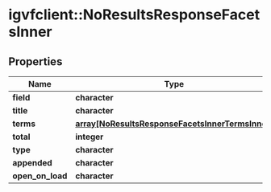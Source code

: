 # igvfclient::NoResultsResponseFacetsInner


## Properties
Name | Type | Description | Notes
------------ | ------------- | ------------- | -------------
**field** | **character** |  | [optional] 
**title** | **character** |  | [optional] 
**terms** | [**array[NoResultsResponseFacetsInnerTermsInner]**](NoResultsResponse_facets_inner_terms_inner.md) |  | [optional] 
**total** | **integer** |  | [optional] 
**type** | **character** |  | [optional] 
**appended** | **character** |  | [optional] 
**open_on_load** | **character** |  | [optional] 


